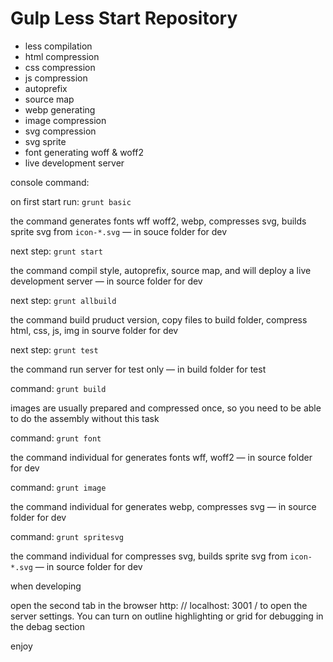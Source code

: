 # Gulp Less Start Repository

- less compilation
- html compression
- css compression
- js compression
- autoprefix
- source map
- webp generating
- image compression
- svg compression
- svg sprite
- font generating woff & woff2
- live development server

console command:

on first start run: `grunt basic`

the command generates fonts wff woff2, webp, compresses svg,
builds sprite svg from `icon-*.svg` — in souce folder for dev


next step: `grunt start`

the command compil style, autoprefix, source map, and will deploy a live development
server — in source folder for dev


next step: `grunt allbuild`

the command build pruduct version, copy files to build folder,
compress html, css, js, img  in sourve folder for dev


next step: `grunt test`

the command run server for test only — in build folder for test

command: `grunt build`

images are usually prepared and compressed once,
so you need to be able to do the assembly without this task


command: `grunt font`

the command individual for generates fonts
wff, woff2 — in source folder for dev


command: `grunt image`

the command individual for generates
webp, compresses svg — in source folder for dev


command: `grunt spritesvg`

the command individual for compresses svg,
builds sprite svg from `icon-*.svg` — in source folder for dev

when developing

open the second tab in the browser
http: // localhost: 3001 /
to open the server settings.
You can turn on outline highlighting or grid for debugging
in the debag section

enjoy
